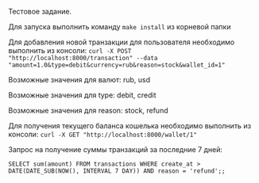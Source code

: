 Тестовое задание.

Для запуска выполнить команду `make install` из корневой папки

Для добавления новой транзакции для пользователя необходимо выполнить из консоли: `curl -X POST "http://localhost:8000/transaction" --data "amount=1.0&type=debit&currency=rub&reason=stock&wallet_id=1"`

Возможные значения для валют: rub, usd

Возможные значения для type: debit, credit

Возможные значения для reason: stock, refund


Для получения текущего баланса кошелька необходимо выполнить из консоли: `curl -X GET "http://localhost:8000/wallet/1"`

Запрос на получение суммы транзакций за последние 7 дней:

`SELECT sum(amount) FROM transactions WHERE create_at > DATE(DATE_SUB(NOW(), INTERVAL 7 DAY)) AND reason = 'refund';;`